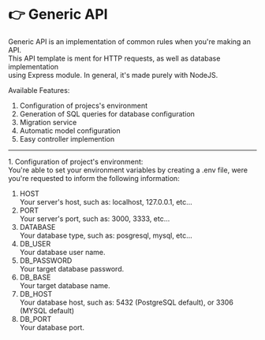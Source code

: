 # 👉 Generic API

<div class="MainContainer">
  <div class="Introduction">
    <p>
      Generic API is an implementation of common rules when you're making an API.<br>
      This API template is ment for HTTP requests, as well as database implementation<br>
      using Express module. In general, it's made purely with NodeJS.
    </p>
    <div class="ListHeader">
      Available Features:
    </div>
    <ol>
      <li>Configuration of projecs's environment</li>
      <li>Generation of SQL queries for database configuration</li>
      <li>Migration service</li>
      <li>Automatic model configuration</li>
      <li>Easy controller implemention</li>
    </ol>
  </div>

  <hr>

  <div class="Sections">
    <section class="Environment">
      <div class="SectionHeader">
        1. Configuration of project's environment:
      </div>
      <div class="SectionBody">
        You're able to set your environment variables by creating
        a .env file, were you're requested to inform the following 
        information:
        <ol>
          <li>
            HOST
            <div class="ItemInfo">
              Your server's host, such as:
              localhost, 127.0.0.1, etc...
            </div>
          </li>
          <li>
            PORT
            <div class="ItemInfo">
              Your server's port, such as:
              3000, 3333, etc...
            </div>
          </li>
          <li>
            DATABASE
            <div class="ItemInfo">
              Your database type, such as:
              posgresql, mysql, etc...
            </div>
          </li>
          <li>
            DB_USER
            <div class="ItemInfo">
              Your database user name.
            </div>
          </li>
          <li>
            DB_PASSWORD
            <div class="ItemInfo">
              Your target database password.
            </div>
          </li>
          <li>
            DB_BASE
            <div class="ItemInfo">
              Your target database name.
            </div>
          </li>
          <li>
            DB_HOST
            <div class="ItemInfo">
              Your database host, such as:
              5432 (PostgreSQL default), or 
              3306 (MYSQL default)
            </div>
          </li>
          <li>
            DB_PORT
            <div class="ItemInfo">
              Your database port.
            </div>
          </li>
        </ol>
      </div>
    </section>
  </div>
</div>
